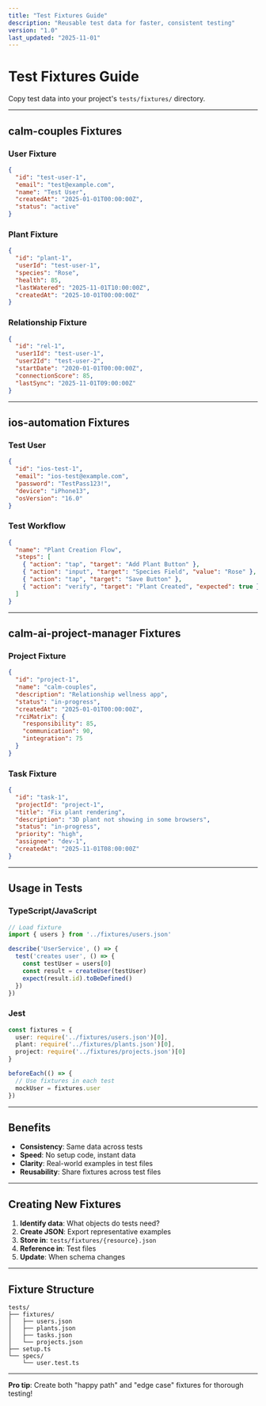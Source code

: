 ```yaml
---
title: "Test Fixtures Guide"
description: "Reusable test data for faster, consistent testing"
version: "1.0"
last_updated: "2025-11-01"
---
```


# Test Fixtures Guide

Copy test data into your project's `tests/fixtures/` directory.

---

## calm-couples Fixtures

### User Fixture
```json
{
  "id": "test-user-1",
  "email": "test@example.com",
  "name": "Test User",
  "createdAt": "2025-01-01T00:00:00Z",
  "status": "active"
}
```

### Plant Fixture
```json
{
  "id": "plant-1",
  "userId": "test-user-1",
  "species": "Rose",
  "health": 85,
  "lastWatered": "2025-11-01T10:00:00Z",
  "createdAt": "2025-10-01T00:00:00Z"
}
```

### Relationship Fixture
```json
{
  "id": "rel-1",
  "user1Id": "test-user-1",
  "user2Id": "test-user-2",
  "startDate": "2020-01-01T00:00:00Z",
  "connectionScore": 85,
  "lastSync": "2025-11-01T09:00:00Z"
}
```

---

## ios-automation Fixtures

### Test User
```json
{
  "id": "ios-test-1",
  "email": "ios-test@example.com",
  "password": "TestPass123!",
  "device": "iPhone13",
  "osVersion": "16.0"
}
```

### Test Workflow
```json
{
  "name": "Plant Creation Flow",
  "steps": [
    { "action": "tap", "target": "Add Plant Button" },
    { "action": "input", "target": "Species Field", "value": "Rose" },
    { "action": "tap", "target": "Save Button" },
    { "action": "verify", "target": "Plant Created", "expected": true }
  ]
}
```

---

## calm-ai-project-manager Fixtures

### Project Fixture
```json
{
  "id": "project-1",
  "name": "calm-couples",
  "description": "Relationship wellness app",
  "status": "in-progress",
  "createdAt": "2025-01-01T00:00:00Z",
  "rciMatrix": {
    "responsibility": 85,
    "communication": 90,
    "integration": 75
  }
}
```

### Task Fixture
```json
{
  "id": "task-1",
  "projectId": "project-1",
  "title": "Fix plant rendering",
  "description": "3D plant not showing in some browsers",
  "status": "in-progress",
  "priority": "high",
  "assignee": "dev-1",
  "createdAt": "2025-11-01T08:00:00Z"
}
```

---

## Usage in Tests

### TypeScript/JavaScript
```typescript
// Load fixture
import { users } from '../fixtures/users.json'

describe('UserService', () => {
  test('creates user', () => {
    const testUser = users[0]
    const result = createUser(testUser)
    expect(result.id).toBeDefined()
  })
})
```

### Jest
```typescript
const fixtures = {
  user: require('../fixtures/users.json')[0],
  plant: require('../fixtures/plants.json')[0],
  project: require('../fixtures/projects.json')[0]
}

beforeEach(() => {
  // Use fixtures in each test
  mockUser = fixtures.user
})
```

---

## Benefits

- **Consistency**: Same data across tests
- **Speed**: No setup code, instant data
- **Clarity**: Real-world examples in test files
- **Reusability**: Share fixtures across test files

---

## Creating New Fixtures

1. **Identify data**: What objects do tests need?
2. **Create JSON**: Export representative examples
3. **Store in**: `tests/fixtures/{resource}.json`
4. **Reference in**: Test files
5. **Update**: When schema changes

---

## Fixture Structure

```
tests/
├── fixtures/
│   ├── users.json
│   ├── plants.json
│   ├── tasks.json
│   └── projects.json
├── setup.ts
└── specs/
    └── user.test.ts
```

---

**Pro tip**: Create both "happy path" and "edge case" fixtures for thorough testing!

